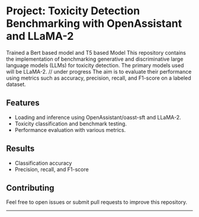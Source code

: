 # Project: Toxicity Detection Benchmarking with OpenAssistant and LLaMA-2
Trained a Bert based model and T5 based Model 
This repository contains the implementation of benchmarking generative and discriminative large language models (LLMs) for toxicity detection. 
The primary models used  will be  LLaMA-2. // under progress
The aim is to evaluate their performance using metrics such as accuracy, precision, recall, and F1-score on a labeled dataset.

## Features
- Loading and inference using OpenAssistant/oasst-sft and LLaMA-2.
- Toxicity classification and benchmark testing.
- Performance evaluation with various metrics.

## Results 
- Classification accuracy
- Precision, recall, and F1-score

## Contributing
Feel free to open issues or submit pull requests to improve this repository.

---
